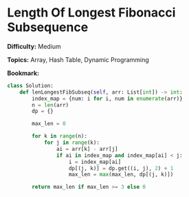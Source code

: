 # Length Of Longest Fibonacci Subsequence

**Difficulty:** Medium

**Topics:** Array, Hash Table, Dynamic Programming

**Bookmark:**

```python
class Solution:
    def lenLongestFibSubseq(self, arr: List[int]) -> int:
        index_map = {num: i for i, num in enumerate(arr)}
        n = len(arr)
        dp = {}

        max_len = 0

        for k in range(n):
            for j in range(k):
                ai = arr[k] - arr[j]
                if ai in index_map and index_map[ai] < j:
                    i = index_map[ai]
                    dp[(j, k)] = dp.get((i, j), 2) + 1
                    max_len = max(max_len, dp[(j, k)])

        return max_len if max_len >= 3 else 0

```
